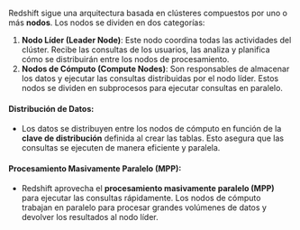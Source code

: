 Redshift sigue una arquitectura basada en clústeres compuestos por uno o más **nodos**. Los nodos se dividen en dos categorías:

1. **Nodo Líder (Leader Node)**: Este nodo coordina todas las actividades del clúster. Recibe las consultas de los usuarios, las analiza y planifica cómo se distribuirán entre los nodos de procesamiento.
2. **Nodos de Cómputo (Compute Nodes)**: Son responsables de almacenar los datos y ejecutar las consultas distribuidas por el nodo líder. Estos nodos se dividen en subprocesos para ejecutar consultas en paralelo.

#### Distribución de Datos:

- Los datos se distribuyen entre los nodos de cómputo en función de la **clave de distribución** definida al crear las tablas. Esto asegura que las consultas se ejecuten de manera eficiente y paralela.

#### Procesamiento Masivamente Paralelo (MPP):

- Redshift aprovecha el **procesamiento masivamente paralelo (MPP)** para ejecutar las consultas rápidamente. Los nodos de cómputo trabajan en paralelo para procesar grandes volúmenes de datos y devolver los resultados al nodo líder.